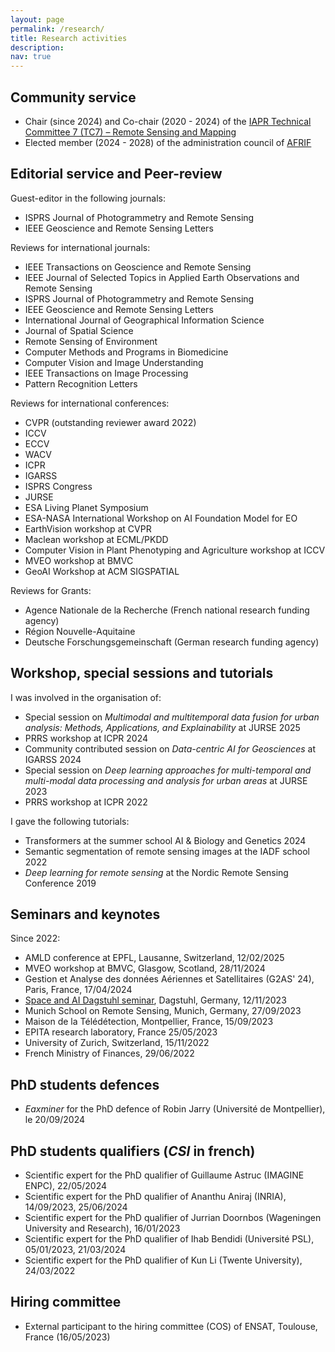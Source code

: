 ```yaml
---
layout: page
permalink: /research/
title: Research activities
description: 
nav: true
---
```


## Community service

- Chair (since 2024) and Co-chair (2020 - 2024) of the <a href="https://iapr-tc7.github.io">IAPR Technical Committee 7 (TC7) – Remote Sensing and Mapping</a>
- Elected member (2024 - 2028) of the administration council of <a href="http://www.afrif.asso.fr">AFRIF</a>

## Editorial service and Peer-review

Guest-editor in the following journals:
- ISPRS Journal of Photogrammetry and Remote Sensing
- IEEE Geoscience and Remote Sensing Letters

Reviews for international journals:
- IEEE Transactions on Geoscience and Remote Sensing
- IEEE Journal of Selected Topics in Applied Earth Observations and Remote Sensing
- ISPRS Journal of Photogrammetry and Remote Sensing
- IEEE Geoscience and Remote Sensing Letters
- International Journal of Geographical Information Science
- Journal of Spatial Science
- Remote Sensing of Environment
- Computer Methods and Programs in Biomedicine
- Computer Vision and Image Understanding
- IEEE Transactions on Image Processing
- Pattern Recognition Letters

Reviews for international conferences:
- CVPR (outstanding reviewer award 2022)
- ICCV
- ECCV
- WACV
- ICPR
- IGARSS
- ISPRS Congress
- JURSE
- ESA Living Planet Symposium
- ESA-NASA International Workshop on AI Foundation Model for EO
- EarthVision workshop at CVPR
- Maclean workshop at ECML/PKDD
- Computer Vision in Plant Phenotyping and Agriculture workshop at ICCV
- MVEO workshop at BMVC
- GeoAI Workshop at ACM SIGSPATIAL

Reviews for Grants:
- Agence Nationale de la Recherche (French national research funding agency)
- Région Nouvelle-Aquitaine
- Deutsche Forschungsgemeinschaft (German research funding agency)

## Workshop, special sessions and tutorials

I was involved in the organisation of:
- Special session on *Multimodal and multitemporal data fusion for urban analysis: Methods, Applications, and Explainability* at JURSE 2025
- PRRS workshop at ICPR 2024
- Community contributed session on *Data-centric AI for Geosciences* at IGARSS 2024
- Special session on *Deep learning approaches for multi-temporal and multi-modal data processing and analysis for urban areas* at JURSE 2023
- PRRS workshop at ICPR 2022

I gave the following tutorials:
- Transformers at the summer school AI & Biology and Genetics 2024
- Semantic segmentation of remote sensing images at the IADF school 2022
- *Deep learning for remote sensing* at the Nordic Remote Sensing Conference 2019

## Seminars and keynotes

Since 2022:
- AMLD conference at EPFL, Lausanne, Switzerland, 12/02/2025
- MVEO workshop at BMVC, Glasgow, Scotland, 28/11/2024
- Gestion et Analyse des données Aériennes et Satellitaires (G2AS' 24), Paris, France, 17/04/2024
- <a href="https://www.dagstuhl.de/en/seminars/seminar-calendar/seminar-details/23461">Space and AI Dagstuhl seminar</a>, Dagstuhl, Germany, 12/11/2023
- Munich School on Remote Sensing, Munich, Germany, 27/09/2023
- Maison de la Télédétection, Montpellier, France, 15/09/2023
- EPITA research laboratory, France 25/05/2023
- University of Zurich, Switzerland, 15/11/2022
- French Ministry of Finances, 29/06/2022

## PhD students defences

- *Eaxminer* for the PhD defence of Robin Jarry (Université de Montpellier), le 20/09/2024

## PhD students qualifiers (*CSI* in french)

- Scientific expert for the PhD qualifier of Guillaume Astruc (IMAGINE ENPC), 22/05/2024
- Scientific expert for the PhD qualifier of Ananthu Aniraj (INRIA), 14/09/2023, 25/06/2024
- Scientific expert for the PhD qualifier of Jurrian Doornbos (Wageningen University and Research), 16/01/2023
- Scientific expert for the PhD qualifier of Ihab Bendidi (Université PSL), 05/01/2023, 21/03/2024
- Scientific expert for the PhD qualifier of Kun Li (Twente University), 24/03/2022

## Hiring committee

- External participant to the hiring committee (COS) of ENSAT, Toulouse, France (16/05/2023)